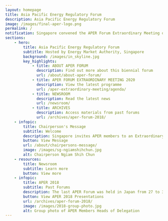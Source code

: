 ```yaml
---
layout: homepage
title: Asia Pacific Energy Regulatory Forum
description: Asia Pacific Energy Regulatory Forum
image: /images/final-aper-logo.png
permalink: /
notification: Singapore convened the APER Forum Extraordinary Meeting on 14 August 2020. ![Find out more](/newsroom/press-release/20200814-aper-eom/)
sections:
    - hero:
        title: Asia Pacific Energy Regulatory Forum
        subtitle: Hosted by Energy Market Authority, Singapore
        background: /images/in_skyline.jpg
        key_highlights:
            - title: ABOUT APER FORUM
              description: Find out more about this biennial forum
              url: /about/about-aper-forum/
            - title: APER FORUM EXTRAORDINARY MEETING 2020
              description: View the latest programme
              url: /aper-extraordinary-meeting/agenda/
            - title: NEWSROOM
              description: Read the latest news
              url: /newsroom/
            - title: ARCHIVES
              description: Access materials from past forums
              url: /archives/aper-forum-2018/
    - infopic:
        title: Chairperson's Message
        subtitle: Welcome
        description: Singapore invites APER members to an Extraordinary Meeting on 14 August 2020 to share their views on the regulatory challenges and economic impact of COVID-19 and how they are preparing for future disruptions.
        button: View Message
        url: /about/chairpersons-message/
        image: /images/sg-ngiamshihchun.jpg
        alt: Chairperson Ngiam Shih Chun
    - resources:
        title: Newsroom
        subtitle: Learn more
        button: View more
    - infopic:
        title: APER 2018
        subtitle: Past Forums
        description: The last APER Forum was held in Japan from 27 to 30 November 2018. APER Members discussed the future of electricity networks with disruptive technologies, how regulators can ensure competitive and investable energy markets, and emerging issues for market surveillance and regulation.
        button: View APER 2018 Presentations
        url: /archives/aper-forum-2018/
        image: /images/2018-group-photo.jpg
        alt: Group photo of APER Members Heads of Delegation
---
```

